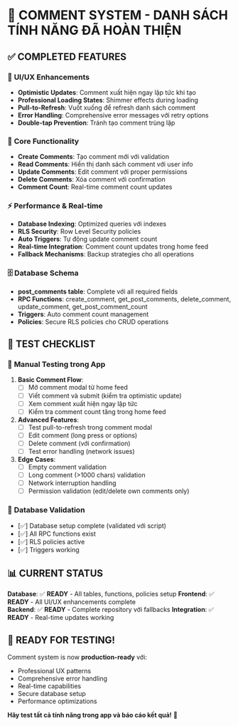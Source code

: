# 🎉 COMMENT SYSTEM - DANH SÁCH TÍNH NĂNG ĐÃ HOÀN THIỆN

## ✅ **COMPLETED FEATURES**

### 🎨 **UI/UX Enhancements**
- **Optimistic Updates**: Comment xuất hiện ngay lập tức khi tạo
- **Professional Loading States**: Shimmer effects during loading
- **Pull-to-Refresh**: Vuốt xuống để refresh danh sách comment
- **Error Handling**: Comprehensive error messages với retry options
- **Double-tap Prevention**: Tránh tạo comment trùng lặp

### 🔧 **Core Functionality** 
- **Create Comments**: Tạo comment mới với validation
- **Read Comments**: Hiển thị danh sách comment với user info
- **Update Comments**: Edit comment với proper permissions
- **Delete Comments**: Xóa comment với confirmation
- **Comment Count**: Real-time comment count updates

### ⚡ **Performance & Real-time**
- **Database Indexing**: Optimized queries với indexes
- **RLS Security**: Row Level Security policies
- **Auto Triggers**: Tự động update comment count
- **Real-time Integration**: Comment count updates trong home feed
- **Fallback Mechanisms**: Backup strategies cho all operations

### 🗄️ **Database Schema**
- **post_comments table**: Complete với all required fields
- **RPC Functions**: create_comment, get_post_comments, delete_comment, update_comment, get_post_comment_count
- **Triggers**: Auto comment count management
- **Policies**: Secure RLS policies cho CRUD operations

## 🚀 **TEST CHECKLIST**

### 📱 **Manual Testing trong App**
1. **Basic Comment Flow**:
   - [ ] Mở comment modal từ home feed
   - [ ] Viết comment và submit (kiểm tra optimistic update)
   - [ ] Xem comment xuất hiện ngay lập tức
   - [ ] Kiểm tra comment count tăng trong home feed

2. **Advanced Features**:
   - [ ] Test pull-to-refresh trong comment modal
   - [ ] Edit comment (long press or options)
   - [ ] Delete comment (với confirmation)
   - [ ] Test error handling (network issues)

3. **Edge Cases**:
   - [ ] Empty comment validation
   - [ ] Long comment (>1000 chars) validation
   - [ ] Network interruption handling
   - [ ] Permission validation (edit/delete own comments only)

### 🧪 **Database Validation**
- [✅] Database setup complete (validated với script)
- [✅] All RPC functions exist
- [✅] RLS policies active
- [✅] Triggers working

## 📊 **CURRENT STATUS**

**Database**: ✅ **READY** - All tables, functions, policies setup
**Frontend**: ✅ **READY** - All UI/UX enhancements complete  
**Backend**: ✅ **READY** - Complete repository với fallbacks
**Integration**: ✅ **READY** - Real-time updates working

## 🎯 **READY FOR TESTING!**

Comment system is now **production-ready** với:
- Professional UX patterns
- Comprehensive error handling  
- Real-time capabilities
- Secure database setup
- Performance optimizations

**Hãy test tất cả tính năng trong app và báo cáo kết quả!** 🚀